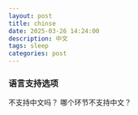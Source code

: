 ```yaml
---
layout: post
title: chinse
date: 2025-03-26 14:24:00
description: 中文
tags: sleep
categories: post
---
```

### 语言支持选项
不支持中文吗？
哪个环节不支持中文？
